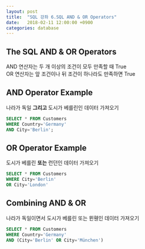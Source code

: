 ```yaml
---
layout: post
title:  "SQL 강좌 6.SQL AND & OR Operators"
date:   2018-02-11 12:00:00 +0900
categories: database
---
```


## The SQL AND & OR Operators

AND 연산자는 두 개 이상의 조건이 모두 만족할 때 True  
OR 연산자는 앞 조건이나 뒤 조건이 하나라도 만족하면 True


## AND Operator Example

나라가 독일 **그리고** 도시가 베를린인 데이터 가져오기

```sql
SELECT * FROM Customers
WHERE Country='Germany'
AND City='Berlin';
```

## OR Operator Example

도시가 베를린 **또는** 런던인 데이터 가져오기

```sql
SELECT * FROM Customers 
WHERE City='Berlin' 
OR City='London'
```

## Combining AND & OR

나라가 독일이면서 도시가 베를린 또는 뮌휀인 데이터 가져오기

```sql
SELECT * FROM Customers
WHERE Country='Germany'
AND (City='Berlin' OR City='München')
```




